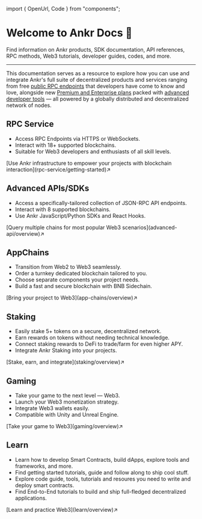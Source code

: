 import { OpenUrl, Code } from "components";

# Welcome to Ankr Docs 👋

Find information on Ankr products, SDK documentation, API references, RPC methods, Web3 tutorials, developer guides, codes, and more.
____________________________________

This documentation serves as a resource to explore how you can use and integrate Ankr's full suite of decentralized products and services ranging from free [public RPC endpoints](https://www.ankr.com/rpc/) that developers have come to know and love, alongside new [Premium and Enterprise plans](https://www.ankr.com/rpc/pricing/) packed with [advanced developer tools](https://www.ankr.com/advanced-api/) — all powered by a globally distributed and decentralized network of nodes.

## RPC Service
* Access RPC Endpoints via HTTPS or WebSockets.
* Interact with 18+ supported blockchains.
* Suitable for Web3 developers and enthusiasts of all skill levels.
<div className="p-4 border border-gray-200 dark:border-gray-900 rounded mt-6">
  [Use Ankr infrastructure to empower your projects with blockchain interaction](rpc-service/getting-started)↗
</div>

## Advanced APIs/SDKs
* Access a specifically-tailored collection of JSON-RPC API endpoints.
* Interact with 8 supported blockchains.
* Use Ankr JavaScript/Python SDKs and React Hooks.
<div className="p-4 border border-gray-200 dark:border-gray-900 rounded mt-6">
  [Query multiple chains for most popular Web3 scenarios](advanced-api/overview)↗
</div>

## AppChains
* Transition from Web2 to Web3 seamlessly.
* Order a turnkey dedicated blockchain tailored to you.
* Choose separate components your project needs.
* Build a fast and secure blockchain with BNB Sidechain.
<div className="p-4 border border-gray-200 dark:border-gray-900 rounded mt-6">
  [Bring your project to Web3](app-chains/overview)↗
</div>

## Staking
* Easily stake 5+ tokens on a secure, decentralized network.
* Earn rewards on tokens without needing technical knowledge.
* Connect staking rewards to DeFi to trade/farm for even higher APY.
* Integrate Ankr Staking into your projects.
<div className="p-4 border border-gray-200 dark:border-gray-900 rounded mt-6">
  [Stake, earn, and integrate](staking/overview)↗
</div>

## Gaming
* Take your game to the next level — Web3.
* Launch your Web3 monetization strategy.
* Integrate Web3 wallets easily.
* Compatible with Unity and Unreal Engine.
<div className="p-4 border border-gray-200 dark:border-gray-900 rounded mt-6">
  [Take your game to Web3](gaming/overview)↗
</div>

## Learn

* Learn how to develop Smart Contracts, build dApps, explore tools and frameworks, and more.
* Find getting started tutorials, guide and follow along to ship cool stuff.
* Explore code guide, tools, tutorials and resoures you need to write and deploy smart contracts.
* Find End-to-End tutorials to build and ship full-fledged decentralized applications.
<div className="p-4 border border-gray-200 dark:border-gray-900 rounded mt-6">
  [Learn and practice Web3](learn/overview)↗
</div>